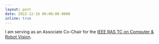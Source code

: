 ```yaml
---
layout: post
date: 2022-12-16 00:00:00-0800
inline: true
---
```


I am serving as an Associate Co-Chair for the [IEEE RAS TC on Computer & Robot Vision](https://www.ieee-ras.org/computer-robot-vision).
